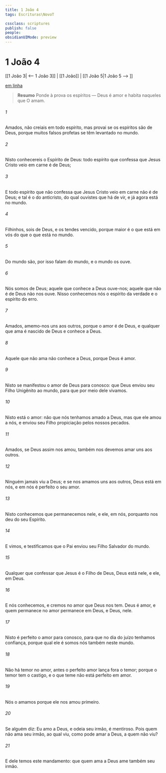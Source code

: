 ```yaml
---
title: 1 João 4
tags: Escrituras\NovoT

cssclass: scriptures
publish: false
people:
obsidianUIMode: preview
---
```


# 1 João 4
[[1 João 3| <-- 1 João 3]] | [[1 João]] | [[1 João 5|1 João 5 --> ]]

[em linha](https://churchofjesuschrist.org/study/scriptures/nt/1-jn/4?lang=por)

> __Resumo__
Ponde à prova os espíritos — Deus é amor e habita naqueles que O amam.

###### 1 
Amados, não creiais em todo espírito, mas provai se os espíritos são de Deus, porque  muitos falsos profetas se têm levantado no mundo.

###### 2 
Nisto conhecereis o Espírito de Deus: todo espírito que confessa que Jesus Cristo veio em carne é de Deus;

###### 3 
E todo espírito que não confessa que Jesus Cristo veio em carne não é de Deus; e tal é o  do anticristo, do qual  ouvistes que há de vir, e já agora está no mundo.

###### 4 
Filhinhos, sois de Deus, e  os tendes vencido, porque maior é o que está em vós do que o que está no mundo.

###### 5 
Do mundo são, por isso falam do mundo, e o mundo os ouve.

###### 6 
Nós somos de Deus; aquele que conhece a Deus ouve-nos; aquele que não é de Deus não nos ouve. Nisso conhecemos nós o espírito da verdade e o espírito do erro.

###### 7 
Amados, amemo-nos uns aos outros, porque o amor é de Deus, e qualquer que ama é nascido de Deus e conhece a Deus.

###### 8 
Aquele que não ama não conhece a Deus, porque Deus é amor.

###### 9 
Nisto se manifestou o amor de Deus para conosco: que Deus enviou seu Filho Unigênito ao mundo, para que por meio dele vivamos.

###### 10 
Nisto está o amor: não que nós tenhamos amado a Deus, mas que ele  amou a nós, e enviou seu Filho  propiciação pelos nossos pecados.

###### 11 
Amados, se Deus assim nos amou, também nos devemos amar uns aos outros.

###### 12 
Ninguém jamais viu a Deus; e se nos amamos uns aos outros, Deus está em nós, e em nós é perfeito o seu amor.

###### 13 
Nisto conhecemos que permanecemos nele, e ele, em nós, porquanto nos deu do seu Espírito.

###### 14 
E vimos, e testificamos que o Pai enviou seu Filho  Salvador do mundo.

###### 15 
Qualquer que confessar que Jesus é o Filho de Deus, Deus está nele, e ele, em Deus.

###### 16 
E nós conhecemos, e cremos no amor que Deus nos tem. Deus é amor, e quem permanece no amor permanece em Deus, e Deus, nele.

###### 17 
Nisto é perfeito o amor para conosco, para que no dia do juízo tenhamos confiança, porque qual ele é somos nós também neste mundo.

###### 18 
Não há temor no amor, antes o perfeito amor lança fora o temor; porque o temor tem o castigo, e o que teme não está perfeito em amor.

###### 19 
Nós o amamos porque ele nos amou primeiro.

###### 20 
Se alguém diz: Eu amo a Deus, e odeia seu irmão, é mentiroso. Pois quem não ama seu irmão, ao qual viu, como pode amar a Deus, a quem não viu?

###### 21 
E dele temos este mandamento: que quem ama a Deus ame também seu irmão.

